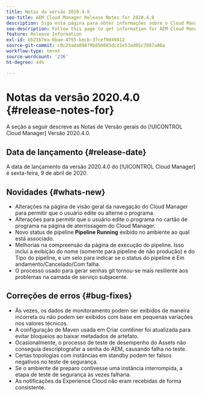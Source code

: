 ```yaml
---
title: Notas da versão 2020.4.0
seo-title: AEM Cloud Manager Release Notes for 2020.4.0
description: Siga esta página para obter informações sobre o Cloud Manager versão 2020.4.0
seo-description: Follow this page to get information for AEM Cloud Manager Release 2020.4.0
feature: Release Information
exl-id: bb21b7ea-6bae-4755-becb-37cef0d49412
source-git-commit: c0c25ada09879b850883dcd1e53ad05c7087a80a
workflow-type: tm+mt
source-wordcount: '236'
ht-degree: 44%

---
```


# Notas da versão 2020.4.0 {#release-notes-for}

A seção a seguir descreve as Notas de Versão gerais do [!UICONTROL Cloud Manager] Versão 2020.4.0.

## Data de lançamento {#release-date}

A data de lançamento da versão 2020.4.0 do [!UICONTROL Cloud Manager] é sexta-feira, 9 de abril de 2020.

## Novidades {#whats-new}

* Alterações na página de visão geral da navegação do Cloud Manager para permitir que o usuário edite ou alterne o programa.
* Alterações para permitir que o usuário edite o programa no cartão de programa na página de aterrissagem do Cloud Manager.
* Novo status de pipeline **Pipeline Running** exibido no ambiente ao qual está associado.
* Melhorias na compreensão da página de execução do pipeline. Isso inclui a exibição do nome (somente para pipeline de não produção) e do Tipo do pipeline, e um selo para indicar se o status do pipeline é Em andamento/Cancelado/Com falha.
* O processo usado para gerar senhas git tornou-se mais resiliente aos problemas na camada de serviço subjacente.

## Correções de erros {#bug-fixes}

* Às vezes, os dados de monitoramento podem ser exibidos de maneira incorreta ou não podem ser exibidos com base em pequenas variações nos valores técnicos.
* A configuração de Maven usada em Criar contêiner foi atualizada para evitar bloqueios ao baixar metadados de artefato.
* Ocasionalmente, o processo de teste de desempenho do Assets não conseguia descriptografar a senha do AEM, causando falha no teste.
* Certas topologias com instâncias em standby podem ter falsos negativos no teste de segurança.
* Se o ambiente de preparo contivesse uma instância interrompida, a etapa de teste de segurança às vezes falharia.
* As notificações da Experience Cloud não eram recebidas de forma consistente.
